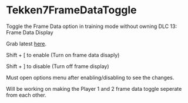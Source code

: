 # Tekken7FrameDataToggle
Toggle the Frame Data option in training mode without owning DLC 13: Frame Data Display

Grab latest [here](https://github.com/SakifX9/Tekken7FrameDataToggle/releases/latest).

Shift + [ to enable (Turn on frame data disaply)


Shift + ]  to disable (Turn off frame display)

Must open options menu after enabling/disabling to see the changes.

Will be working on making the Player 1 and 2 frame data toggle seperate from each other.
